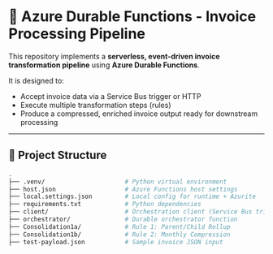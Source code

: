 # 🧾 Azure Durable Functions - Invoice Processing Pipeline

This repository implements a **serverless, event-driven invoice transformation pipeline** using **Azure Durable Functions**.

It is designed to:
- Accept invoice data via a Service Bus trigger or HTTP
- Execute multiple transformation steps (rules)
- Produce a compressed, enriched invoice output ready for downstream processing

---

## 📁 Project Structure

```bash
.
├── .venv/                      # Python virtual environment
├── host.json                   # Azure Functions host settings
├── local.settings.json         # Local config for runtime + Azurite
├── requirements.txt            # Python dependencies
├── client/                     # Orchestration client (Service Bus trigger)
├── orchestrator/               # Durable orchestrator function
├── Consolidation1a/            # Rule 1: Parent/Child Rollup
├── Consolidation1b/            # Rule 2: Monthly Compression
├── test-payload.json           # Sample invoice JSON input
